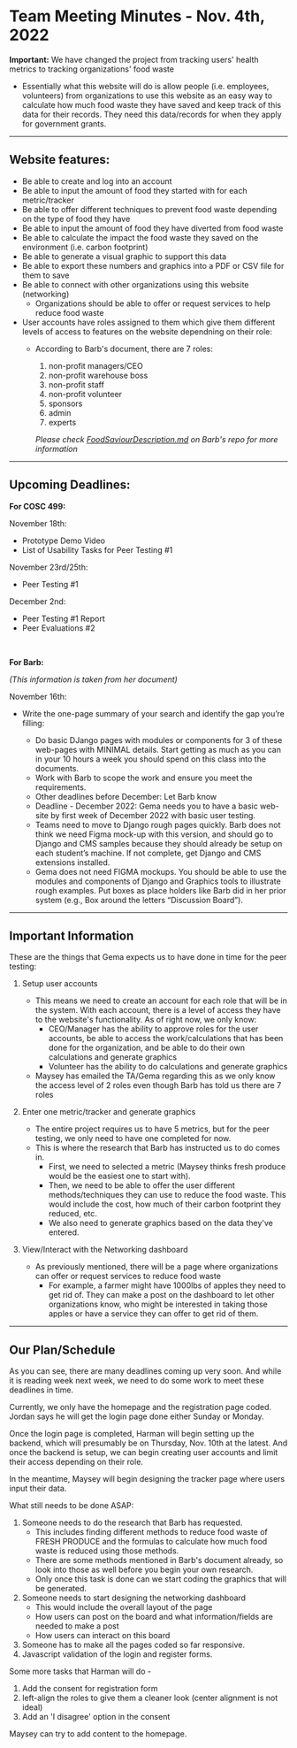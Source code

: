 # Team Meeting Minutes - Nov. 4th, 2022

**Important:** We have changed the project from tracking users' health metrics to tracking organizations' food waste
- Essentially what this website will do is allow people (i.e. employees, volunteers) from organizations to use this website as an easy way to calculate how much food waste they have saved and keep track of this data for their records. They need this data/records for when they apply for government grants.

<hr>

## Website features:

  - Be able to create and log into an account
  - Be able to input the amount of food they started with for each metric/tracker
  - Be able to offer different techniques to prevent food waste depending on the type of food they have
  - Be able to input the amount of food they have diverted from food waste
  - Be able to calculate the impact the food waste they saved on the environment (i.e. carbon footprint)
  - Be able to generate a visual graphic to support this data
  - Be able to export these numbers and graphics into a PDF or CSV file for them to save
  - Be able to connect with other organizations using this website (networking)
    - Organizations should be able to offer or request services to help reduce food waste
  - User accounts have roles assigned to them which give them different levels of access to features on the website dependning on their role:
    - According to Barb's document, there are 7 roles:
        1. non-profit managers/CEO
        2. non-profit warehouse boss
        3. non-profit staff
        4. non-profit volunteer
        5. sponsors
        6. admin
        7. experts

        *Please check [FoodSaviourDescription.md](https://github.com/COSC499demo-rtp/coscdemo/blob/main/FoodSaviourDescription.md) on Barb's repo for more information*

<hr>

## Upcoming Deadlines:

**For COSC 499:**

November 18th: 
- Prototype Demo Video
- List of Usability Tasks for Peer Testing #1

November 23rd/25th:
- Peer Testing #1

December 2nd:
- Peer Testing #1 Report
- Peer Evaluations #2

<br>

**For Barb:**

*(This information is taken from her document)*

November 16th:
- Write the one-page summary of your search and identify the gap you’re filling:

  - Do basic DJango pages with modules or components for 3 of these web-pages with MINIMAL details. Start getting as much as you can in your 10 hours a week you should spend on this class into the documents.
  - Work with Barb to scope the work and ensure you meet the requirements.
  - Other deadlines before December: Let Barb know
  - Deadline - December 2022: Gema needs you to have a basic web-site by first week of December 2022 with basic user testing.
  - Teams need to move to Django rough pages quickly. Barb does not think we need Figma mock-up with this version, and should go to Django and CMS samples because they should already be setup on each student’s machine. If not complete, get Django and CMS extensions installed.
  - Gema does not need FIGMA mockups. You should be able to use the modules and components of Django and Graphics tools to illustrate rough examples. Put boxes as place holders like Barb did in her prior system (e.g., Box around the letters “Discussion Board”).

<hr>

## Important Information

These are the things that Gema expects us to have done in time for the peer testing:

1. Setup user accounts
    - This means we need to create an account for each role that will be in the system. With each account, there is a level of access they have to the website's functionality. As of right now, we only know:
        - CEO/Manager has the ability to approve roles for the user accounts, be able to access the work/calculations that has been done for the organization, and be able to do their own calculations and generate graphics
        - Volunteer has the ability to do calculations and generate graphics
    - Maysey has emailed the TA/Gema regarding this as we only know the access level of 2 roles even though Barb has told us there are 7 roles

2. Enter one metric/tracker and generate graphics
    - The entire project requires us to have 5 metrics, but for the peer testing, we only need to have one completed for now. 
    - This is where the research that Barb has instructed us to do comes in. 
      - First, we need to selected a metric (Maysey thinks fresh produce would be the easiest one to start with). 
      - Then, we need to be able to offer the user different methods/techniques they can use to reduce the food waste. This would include the cost, how much of their carbon footprint they reduced, etc. 
      - We also need to generate graphics based on the data they've entered.

3. View/Interact with the Networking dashboard
    - As previously mentioned, there will be a page where organizations can offer or request services to reduce food waste
      - For example, a farmer might have 1000lbs of apples they need to get rid of. They can make a post on the dashboard to let other organizations know, who might be interested in taking those apples or have a service they can offer to get rid of them.

<hr>

## Our Plan/Schedule

As you can see, there are many deadlines coming up very soon. And while it is reading week next week, we need to do some work to meet these deadlines in time. 

Currently, we only have the homepage and the registration page coded. Jordan says he will get the login page done either Sunday or Monday. 

Once the login page is completed, Harman will begin setting up the backend, which will presumably be on Thursday, Nov. 10th at the latest. And once the backend is setup, we can begin creating user accounts and limit their access depending on their role. 

In the meantime, Maysey will begin designing the tracker page where users input their data. 

What still needs to be done ASAP:
1. Someone needs to do the research that Barb has requested. 
    - This includes finding different methods to reduce food waste of FRESH PRODUCE and the formulas to calculate how much food waste is reduced using those methods. 
    - There are some methods mentioned in Barb's document already, so look into those as well before you begin your own research. 
    - Only once this task is done can we start coding the graphics that will be generated.
2. Someone needs to start designing the networking dashboard
    - This would include the overall layout of the page
    - How users can post on the board and what information/fields are needed to make a post
    - How users can interact on this board
3. Someone has to make all the pages coded so far responsive.
4. Javascript validation of the login and register forms. 


Some more tasks that Harman will do - 
1. Add the consent for registration form 
2. left-align the roles to give them a cleaner look (center alignment is not ideal)
3. Add an 'I disagree' option in the consent

Maysey can try to add content to the homepage. 
